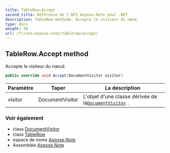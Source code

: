 ```yaml
---
title: TableRow.Accept
second_title: Référence de l'API Aspose.Note pour .NET
description: TableRow méthode. Accepte le visiteur du nœud.
type: docs
weight: 30
url: /fr/net/aspose.note/tablerow/accept/
---
```

## TableRow.Accept method

Accepte le visiteur du nœud.

```csharp
public override void Accept(DocumentVisitor visitor)
```

| Paramètre | Taper | La description |
| --- | --- | --- |
| visitor | DocumentVisitor | L'objet d'une classe dérivée de la[`DocumentVisitor`](../../documentvisitor/) . |

### Voir également

* class [DocumentVisitor](../../documentvisitor/)
* class [TableRow](../)
* espace de noms [Aspose.Note](../../tablerow/)
* Assemblée [Aspose.Note](../../../)


